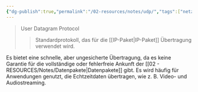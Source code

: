 ```yaml
---
{"dg-publish":true,"permalink":"/02-resources/notes/udp/","tags":["netzwerk/protocol","netzwerk"],"noteIcon":""}
---
```


> User Datagram Protocol
> > Standardprotokoll, das für die [[IP-Paket\|IP-Paket]] Übertragung verwendet wird.

Es bietet eine schnelle, aber ungesicherte Übertragung, da es keine Garantie für die vollständige oder fehlerfreie Ankunft der [[02 - RESOURCES/Notes/Datenpakete\|Datenpakete]] gibt. Es wird häufig für Anwendungen genutzt, die Echtzeitdaten übertragen, wie z. B. Video- und Audiostreaming.